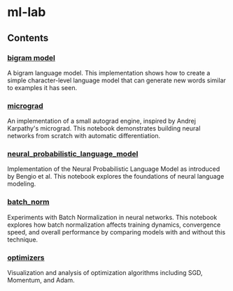 # ml-lab

## Contents

### [bigram model](./bigram_model/bigram_model.ipynb)

A bigram language model. This implementation shows how to create a simple character-level language model that can generate new words similar to examples it has seen.

### [micrograd](./micrograd/micrograd.ipynb)

An implementation of a small autograd engine, inspired by Andrej Karpathy's micrograd.
This notebook demonstrates building neural networks from scratch with automatic differentiation.

### [neural_probabilistic_language_model](./neural_probabilistic_language_model/neural_probabilistic_language_model.ipynb)

Implementation of the Neural Probabilistic Language Model as introduced by Bengio et al. This notebook explores the foundations of neural language modeling.

### [batch_norm](./batch_norm/batch_norm.ipynb)

Experiments with Batch Normalization in neural networks.
This notebook explores how batch normalization affects training dynamics, convergence speed, and overall performance by comparing models with and without this technique.

### [optimizers](./optimizers/optimizers.ipynb)
Visualization and analysis of optimization algorithms including SGD, Momentum, and Adam.
